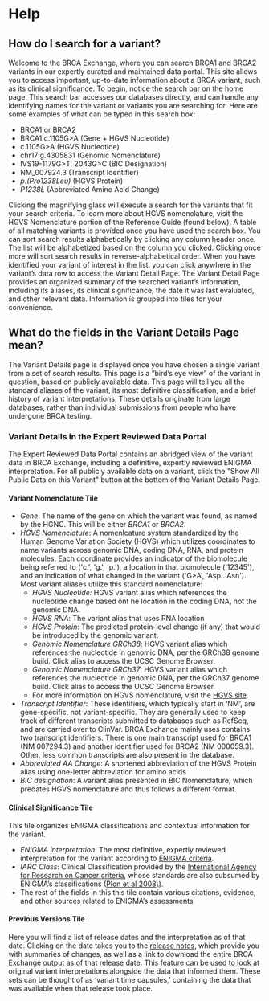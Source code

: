 # Help

## How do I search for a variant?

Welcome to the BRCA Exchange, where you can search BRCA1 and BRCA2 variants in our expertly curated and maintained data portal. This site allows you to access important, up-to-date information about a BRCA variant, such as its clinical significance.
To begin, notice the search bar on the home page. This search bar accesses our databases directly, and can handle any identifying names for the variant or variants you are searching for. Here are some examples of what can be typed in this search box:

* BRCA1 or BRCA2
* BRCA1 c.1105G&gt;A \(Gene + HGVS Nucleotide\)
* c.1105G&gt;A \(HGVS Nucleotide\)
* chr17:g.4305831 \(Genomic Nomenclature\)
* IVS19-1179G&gt;T, 2043G&gt;C \(BIC Designation\)
* NM\_007924.3 \(Transcript Identifier\)
* _p.\(Pro1238Leu\)_ \(HGVS Protein\)
* _P1238L_ \(Abbreviated Amino Acid Change\)

Clicking the magnifying glass will execute a search for the variants that fit your search criteria. To learn more about HGVS nomenclature, visit the HGVS Nomenclature portion of the Reference Guide \(found below\). A table of all matching variants is provided once you have used the search box. You can sort search results alphabetically by clicking any column header once. The list will be alphabetized based on the column you clicked. Clicking once more will sort search results in reverse-alphabetical order.
When you have identified your variant of interest in the list, you can click anywhere in the variant’s data row to access the Variant Detail Page. The Variant Detail Page provides an organized summary of the searched variant’s information, including its aliases, its clinical significance, the date it was last evaluated, and other relevant data. Information is grouped into tiles for your convenience.

## What do the fields in the Variant Details Page mean?

The Variant Details page is displayed once you have chosen a single variant from a set of search results. This page is a “bird’s eye view” of the variant in question, based on publicly available data. This page will tell you all the standard aliases of the variant, its most definitive classification, and a brief history of variant interpretations. These details originate from large databases, rather than individual submissions from people who have undergone BRCA testing.

### Variant Details in the Expert Reviewed Data Portal

The Expert Reviewed Data Portal contains an abridged view of the variant data in BRCA Exchange, including a definitive, expertly reviewed ENIGMA interpretation. For all publicly available data on a variant, click the "Show All Public Data on this Variant" button at the bottom of the Variant Details Page.

#### Variant Nomenclature Tile

* _Gene_: The name of the gene on which the variant was found, as named by the HGNC. This will be either _BRCA1_ or _BRCA2_.
* _HGVS Nomenclature_: A nomenlcature system standardized by the Human Genome Variation Society \(HGVS\) which  utilizes coordinates to name variants across genomic DNA, coding DNA, RNA, and protein molecules. Each coordinate provides an indicator of the biomolecule being referred to \('c.', 'g.', 'p.'\), a location in that biomolecule \('12345'\), and an indication of what changed in the variant \('G&gt;A', 'Asp...Asn'\). Most variant aliases utilize this standard nomenclature:
  * _HGVS Nucleotide:_ HGVS variant alias which references the nucleotide change based ont he location in the coding DNA, not the genomic DNA.
  * _HGVS RNA_: The variant alias that uses RNA location
  * _HGVS Protein_: The predicted protein-level change \(if any\) that would be introduced by the genomic variant.
  * _Genomic Nomenclature GRCh38_: HGVS variant alias which references the nucleotide in genomic DNA, per the GRCh38 genome build. Click alias to access the UCSC Genome Browser.
  * _Genomic Nomenclature GRCh37_: HGVS variant alias which references the nucleotide in genomic DNA, per the GRCh37 genome build. Click alias to access the UCSC Genome Browser.
  * For more information on HGVS nomenclature, visit the [HGVS site](http://varnomen.hgvs.org/).
* _Transcript Identifier_: These identifiers, which typically start in ‘NM’, are gene-specific, not variant-specific. They are generally used to keep track of different transcripts submitted to databases such as RefSeq, and are carried over to ClinVar. BRCA Exchange mainly uses contains two transcript identifiers. There is one main transcript used for BRCA1 \(NM 007294.3\) and another identifier used for BRCA2 \(NM 000059.3\). Other, less common transcripts are also present in the database.
* _Abbreviated AA Change_: A shortened abbreviation of the HGVS Protein alias using one-letter abbreviation for amino acids
* _BIC designation_: A variant alias presented in BIC Nomenclature, which predates HGVS nomenclature and thus follows a different format.

#### Clinical Significance Tile

This tile organizes ENIGMA classifications and contextual information for the variant.

* _ENIGMA interpretation_: The most definitive, expertly reviewed interpretation for the variant according to [ENIGMA criteria](https://enigmaconsortium.org/wp-content/uploads/2017/12/ENIGMA_Rules_2017-06-29.pdf).
* _IARC Class_: Clinical Classification provided by the [International Agency for Research on Cancer criteria](http://monographs.iarc.fr/ENG/Classification/), whose standards are also subsumed by ENIGMA’s classifications \([Plon et al 2008](https://www.ncbi.nlm.nih.gov/pubmed/?term=Sequence+variant+classification+and+reporting%3A+recommendations+for+improving+the+interpretation+of+cancer+susceptibility+genetic+test+results.+Hum+Mutat%2C+29%2C+1282-91.)\).
* The rest of the fields in this this tile contain various citations, evidence, and other sources related to ENIGMA’s assessments

#### Previous Versions Tile

Here you will find a list of release dates and the interpretation as of that date. Clicking on the date takes you to the [release notes](http://brcaexchange.org/release/12), which provide you with summaries of changes, as well as a link to download the entire BRCA Exchange output as of that release date. This feature can be used to look at original variant interpretations alongside the data that informed them. These sets can be thought of as ‘variant time capsules,’ containing the data that was available when that release took place.
